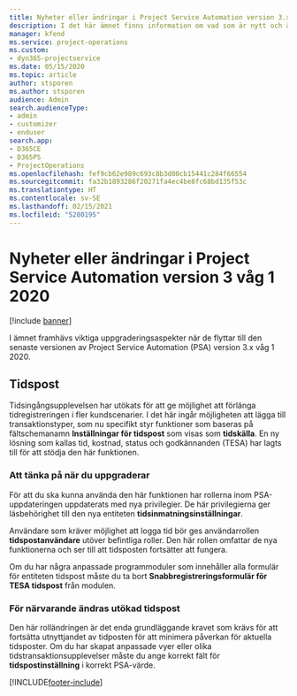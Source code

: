 ```yaml
---
title: Nyheter eller ändringar i Project Service Automation version 3.x våg 1 2020
description: I det här ämnet finns information om vad som är nytt och ändrat i Project Service Automation version 3 våg 1 2020.
manager: kfend
ms.service: project-operations
ms.custom:
- dyn365-projectservice
ms.date: 05/15/2020
ms.topic: article
author: stsporen
ms.author: stsporen
audience: Admin
search.audienceType:
- admin
- customizer
- enduser
search.app:
- D365CE
- D365PS
- ProjectOperations
ms.openlocfilehash: fef9cb62e989c693c8b3d00cb15441c284f66554
ms.sourcegitcommit: fa32b1893286f20271fa4ec4be8fc68bd135f53c
ms.translationtype: HT
ms.contentlocale: sv-SE
ms.lasthandoff: 02/15/2021
ms.locfileid: "5280195"
---
```

# <a name="whats-new-or-changed-in-project-service-automation-version-3-wave-1-2020"></a>Nyheter eller ändringar i Project Service Automation version 3 våg 1 2020

[!include [banner](../includes/psa-now-project-operations.md)]

I ämnet framhävs viktiga uppgraderingsaspekter när de flyttar till den senaste versionen av Project Service Automation (PSA) version 3.x våg 1 2020.

## <a name="time-entry"></a>Tidspost
Tidsingångsupplevelsen har utökats för att ge möjlighet att förlänga tidregistreringen i fler kundscenarier. I det här ingår möjligheten att lägga till transaktionstyper, som nu specifikt styr funktioner som baseras på fältschemanamn **Inställningar för tidspost** som visas som **tidskälla**. En ny lösning som kallas tid, kostnad, status och godkännanden (TESA) har lagts till för att stödja den här funktionen.

### <a name="upgrade-consideration"></a>Att tänka på när du uppgraderar
För att du ska kunna använda den här funktionen har rollerna inom PSA-uppdateringen uppdaterats med nya privilegier. De här privilegierna ger läsbehörighet till den nya entiteten **tidsinmatningsinställningar**.

Användare som kräver möjlighet att logga tid bör ges användarrollen **tidspostanvändare** utöver befintliga roller. Den här rollen omfattar de nya funktionerna och ser till att tidsposten fortsätter att fungera.

Om du har några anpassade programmoduler som innehåller alla formulär för entiteten tidspost måste du ta bort **Snabbregistreringsformulär för TESA tidspost** från modulen.

### <a name="currently-extended-time-entry-changes"></a>För närvarande ändras utökad tidspost
Den här rolländringen är det enda grundläggande kravet som krävs för att fortsätta utnyttjandet av tidposten för att minimera påverkan för aktuella tidsposter. Om du har skapat anpassade vyer eller olika tidstransaktionsupplevelser måste du ange korrekt fält för **tidspostinställning** i korrekt PSA-värde.


[!INCLUDE[footer-include](../includes/footer-banner.md)]